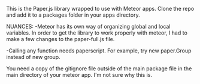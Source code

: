 This is the Paper.js library wrapped to use with Meteor apps. Clone the repo and add it to a packages folder in your apps directory. 

NUANCES:
-Meteor has its own way of organizing global and local variables. In order to get the library to work properly with meteor, I had to make a few changes to the paper-full.js file. 

-Calling any function needs paperscript. For example, try new paper.Group instead of new group.

You need a copy of the gitignore file outside of the main package file in the main directory of your meteor app. I'm not sure why this is. 




